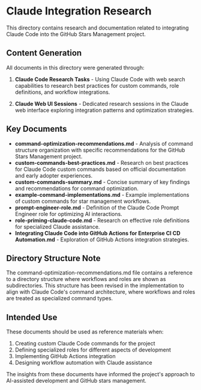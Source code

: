 # Claude Integration Research

This directory contains research and documentation related to integrating Claude
Code into the GitHub Stars Management project.

## Content Generation

All documents in this directory were generated through:

1. **Claude Code Research Tasks** - Using Claude Code with web search
   capabilities to research best practices for custom commands, role
   definitions, and workflow integrations.

2. **Claude Web UI Sessions** - Dedicated research sessions in the Claude web
   interface exploring integration patterns and optimization strategies.

## Key Documents

- **command-optimization-recommendations.md** - Analysis of command structure
  organization with specific recommendations for the GitHub Stars Management
  project.
- **custom-commands-best-practices.md** - Research on best practices for Claude
  Code custom commands based on official documentation and early adopter
  experiences.
- **custom-commands-summary.md** - Concise summary of key findings and
  recommendations for command optimization.
- **example-command-implementations.md** - Example implementations of custom
  commands for star management workflows.
- **prompt-engineer-role.md** - Definition of the Claude Code Prompt Engineer
  role for optimizing AI interactions.
- **role-priming-claude-code.md** - Research on effective role definitions for
  specialized Claude assistance.
- **Integrating Claude Code into GitHub Actions for Enterprise CI CD
  Automation.md** - Exploration of GitHub Actions integration strategies.

## Directory Structure Note

The command-optimization-recommendations.md file contains a reference to a
directory structure where workflows and roles are shown as subdirectories. This
structure has been revised in the implementation to align with Claude Code's
command architecture, where workflows and roles are treated as specialized
command types.

## Intended Use

These documents should be used as reference materials when:

1. Creating custom Claude Code commands for the project
2. Defining specialized roles for different aspects of development
3. Implementing GitHub Actions integration
4. Designing workflow automation with Claude assistance

The insights from these documents have informed the project's approach to
AI-assisted development and GitHub stars management.

